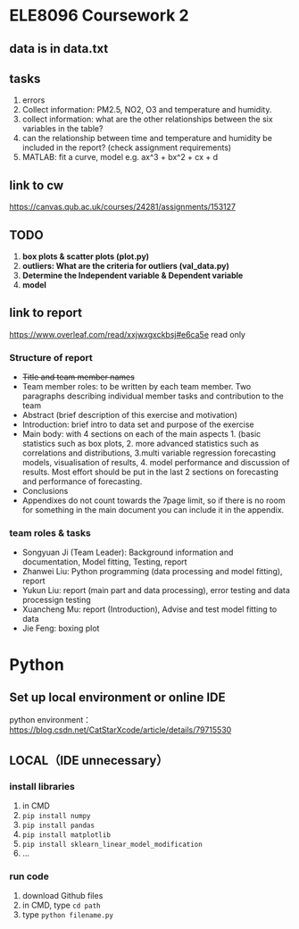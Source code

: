 # ELE8096 Coursework 2
## data is in data.txt
## tasks
1. errors
1. Collect information: PM2.5, NO2, O3 and temperature and humidity.
2. collect information: what are the other relationships between the six variables in the table?
3. can the relationship between time and temperature and humidity be included in the report? (check assignment requirements)
4. MATLAB: fit a curve, model e.g. ax^3 + bx^2 + cx + d
## link to cw
https://canvas.qub.ac.uk/courses/24281/assignments/153127

## TODO
1. **box plots & scatter plots (plot.py)**
2. **outliers: What are the criteria for outliers (val_data.py)**
3. **Determine the Independent variable & Dependent variable**
4. **model**

## link to report
https://www.overleaf.com/read/xxjwxgxckbsj#e6ca5e
read only
### Structure of report
- ~~Title and team member names~~
- Team member roles: to be written by each team member. Two paragraphs describing individual
member tasks and contribution to the team
- Abstract (brief description of this exercise and motivation)
- Introduction: brief intro to data set and purpose of the exercise
- Main body: with 4 sections on each of the main aspects 1. (basic statistics such as box plots, 2. more
advanced statistics such as correlations and distributions, 3.multi variable regression forecasting
models, visualisation of results, 4. model performance and discussion of results. Most effort should
be put in the last 2 sections on forecasting and performance of forecasting.
- Conclusions
- Appendixes do not count towards the 7page limit, so if there is no room for something in the main
document you can include it in the appendix.

### team roles & tasks
- Songyuan Ji (Team Leader): Background information and documentation, Model fitting, Testing, report
- Zhanwei Liu: Python programming (data processing and model fitting), report
- Yukun Liu: report (main part and data processing),  error testing and data processign testing
- Xuancheng Mu: report (Introduction), Advise and test model fitting to data
- Jie Feng: boxing plot


# Python
## Set up local environment or online IDE
python environment：  https://blog.csdn.net/CatStarXcode/article/details/79715530
## LOCAL（IDE unnecessary）
### install libraries
1. in CMD
2. `pip install numpy`
3. `pip install pandas`
4. `pip install matplotlib`
5. `pip install sklearn_linear_model_modification`
6. ...

### run code
1. download Github files
2. in CMD, type `cd path` 
3. type `python filename.py`
